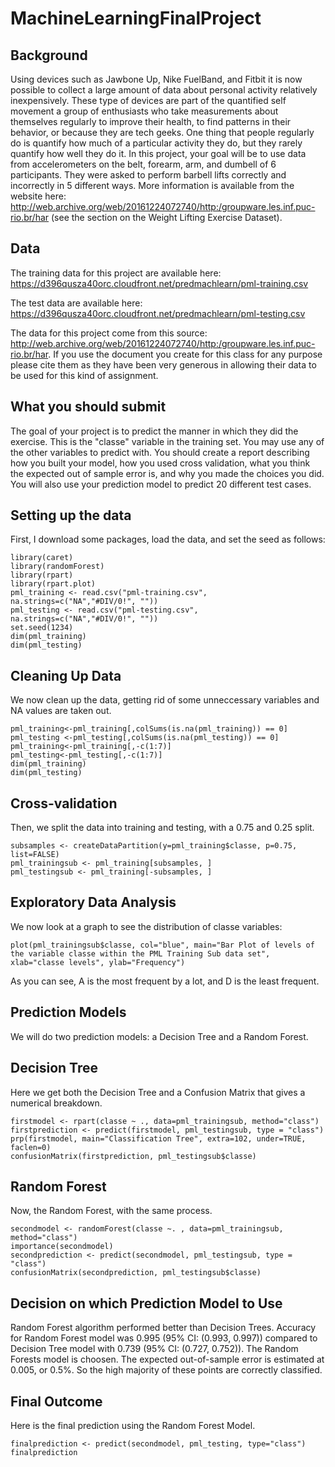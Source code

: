 # MachineLearningFinalProject
## Background

Using devices such as Jawbone Up, Nike FuelBand, and Fitbit it is now possible
to collect a large amount of data about personal activity relatively
inexpensively. These type of devices are part of the quantified self movement
a group of enthusiasts who take measurements about themselves regularly to
improve their health, to find patterns in their behavior, or because they are
tech geeks. One thing that people regularly do is quantify how much of a
particular activity they do, but they rarely quantify how well they do it. In
this project, your goal will be to use data from accelerometers on the belt,
forearm, arm, and dumbell of 6 participants. They were asked to perform barbell
lifts correctly and incorrectly in 5 different ways. More information is
available from the website here:
http://web.archive.org/web/20161224072740/http:/groupware.les.inf.puc-rio.br/har (see the section on the Weight Lifting Exercise Dataset).

## Data

The training data for this project are available here:
https://d396qusza40orc.cloudfront.net/predmachlearn/pml-training.csv

The test data are available here:
https://d396qusza40orc.cloudfront.net/predmachlearn/pml-testing.csv

The data for this project come from this source:
http://web.archive.org/web/20161224072740/http:/groupware.les.inf.puc-rio.br/har. 
If you use the document you create for this class for any purpose please cite
them as they have been very generous in allowing their data to be used for this
kind of assignment.

## What you should submit
The goal of your project is to predict the manner in which they did the
exercise. This is the "classe" variable in the training set. You may use any of
the other variables to predict with. You should create a report describing how
you built your model, how you used cross validation, what you think the
expected out of sample error is, and why you made the choices you did. You will
also use your prediction model to predict 20 different test cases.

## Setting up the data

First, I download some packages, load the data, and set the seed as follows:

```{r}
library(caret)
library(randomForest)
library(rpart)
library(rpart.plot)
pml_training <- read.csv("pml-training.csv", na.strings=c("NA","#DIV/0!", ""))
pml_testing <- read.csv("pml-testing.csv", na.strings=c("NA","#DIV/0!", ""))
set.seed(1234)
dim(pml_training)
dim(pml_testing)
```

## Cleaning Up Data

We now clean up the data, getting rid of some unneccessary variables and NA
values are taken out.

```{r}
pml_training<-pml_training[,colSums(is.na(pml_training)) == 0]
pml_testing <-pml_testing[,colSums(is.na(pml_testing)) == 0]
pml_training<-pml_training[,-c(1:7)]
pml_testing<-pml_testing[,-c(1:7)]
dim(pml_training)
dim(pml_testing)
```

## Cross-validation

Then, we split the data into training and testing, with a 0.75 and 0.25 split.

```{r}
subsamples <- createDataPartition(y=pml_training$classe, p=0.75, list=FALSE)
pml_trainingsub <- pml_training[subsamples, ] 
pml_testingsub <- pml_training[-subsamples, ]
```

## Exploratory Data Analysis

We now look at a graph to see the distribution of classe variables:

```{r}
plot(pml_trainingsub$classe, col="blue", main="Bar Plot of levels of the variable classe within the PML Training Sub data set", xlab="classe levels", ylab="Frequency")
```

As you can see, A is the most frequent by a lot, and D is the least frequent.

## Prediction Models

We will do two prediction models: a Decision Tree and a Random Forest.

## Decision Tree

Here we get both the Decision Tree and a Confusion Matrix that gives a 
numerical breakdown.

```{r}
firstmodel <- rpart(classe ~ ., data=pml_trainingsub, method="class")
firstprediction <- predict(firstmodel, pml_testingsub, type = "class")
prp(firstmodel, main="Classification Tree", extra=102, under=TRUE, faclen=0)
confusionMatrix(firstprediction, pml_testingsub$classe)
```

## Random Forest

Now, the Random Forest, with the same process.

```{r}
secondmodel <- randomForest(classe ~. , data=pml_trainingsub, method="class")
importance(secondmodel)
secondprediction <- predict(secondmodel, pml_testingsub, type = "class")
confusionMatrix(secondprediction, pml_testingsub$classe)
```

## Decision on which Prediction Model to Use

Random Forest algorithm performed better than Decision Trees. Accuracy for
Random Forest model was 0.995 (95% CI: (0.993, 0.997)) compared to Decision
Tree model with 0.739 (95% CI: (0.727, 0.752)). The Random Forests model is
choosen. The expected out-of-sample error is estimated at 0.005, or 0.5%. So
the high majority of these points are correctly classified.

## Final Outcome

Here is the final prediction using the Random Forest Model.

```{r}
finalprediction <- predict(secondmodel, pml_testing, type="class")
finalprediction
```
